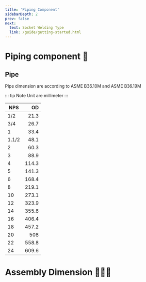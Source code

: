 ```yaml
---
title: 'Piping Component'
sidebarDepth: 2
prev: false
next:
  text: Socket Welding Type
  link: /guide/getting-started.html
---
```


# Piping component :bone:
## Pipe
Pipe dimension are according to ASME B36.10M and ASME B36.19M

::: tip Note
Unit are millimeter
:::

|NPS|OD|
|---|-:|
|1/2|21.3|
|3/4|26.7|
|1|33.4|
|1.1/2|48.1|
|2|60.3|
|3|88.9|
|4|114.3|
|5|141.3|
|6|168.4|
|8|219.1|
|10|273.1|
|12|323.9|
|14|355.6|
|16|406.4|
|18|457.2|
|20|508|
|22|558.8|
|24|609.6|




# Assembly Dimension :family_man_woman_girl:




